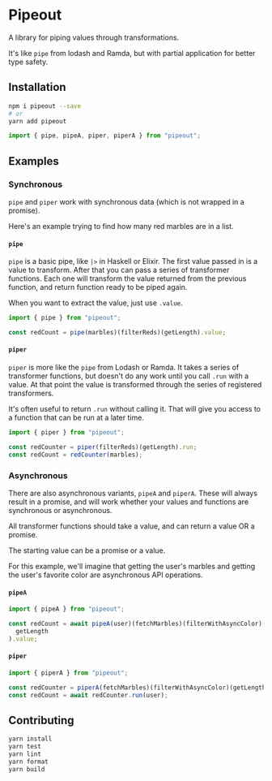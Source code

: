 # Pipeout

A library for piping values through transformations.

It's like `pipe` from lodash and Ramda, but with partial application for better type safety.

## Installation

```bash
npm i pipeout --save
# or
yarn add pipeout
```

```typescript
import { pipe, pipeA, piper, piperA } from "pipeout";
```

## Examples

### Synchronous

`pipe` and `piper` work with synchronous data (which is not wrapped in a promise).

Here's an example trying to find how many red marbles are in a list.

#### `pipe`

`pipe` is a basic pipe, like `|>` in Haskell or Elixir. The first value passed in is a value to transform. After that you can pass a series of transformer functions. Each one will transform the value returned from the previous function, and return function ready to be piped again.

When you want to extract the value, just use `.value`.

```typescript
import { pipe } from "pipeout";

const redCount = pipe(marbles)(filterReds)(getLength).value;
```

#### `piper`

`piper` is more like the `pipe` from Lodash or Ramda. It takes a series of transformer functions, but doesn't do any work until you call `.run` with a value. At that point the value is transformed through the series of registered transformers.

It's often useful to return `.run` without calling it. That will give you access to a function that can be run at a later time.

```typescript
import { piper } from "pipeout";

const redCounter = piper(filterReds)(getLength).run;
const redCount = redCounter(marbles);
```

### Asynchronous

There are also asynchronous variants, `pipeA` and `piperA`.
These will always result in a promise, and will work whether your values and functions are synchronous or asynchronous.

All transformer functions should take a value, and can return a value OR a promise.

The starting value can be a promise or a value.

For this example, we'll imagine that getting the user's marbles and getting the user's favorite color are asynchronous API operations.

#### `pipeA`

```typescript
import { pipeA } from "pipeout";

const redCount = await pipeA(user)(fetchMarbles)(filterWithAsyncColor)(
  getLength
).value;
```

#### `piper`

```typescript
import { piperA } from "pipeout";

const redCounter = piperA(fetchMarbles)(filterWithAsyncColor)(getLength);
const redCount = await redCounter.run(user);
```

## Contributing

```bash
yarn install
yarn test
yarn lint
yarn format
yarn build
```
